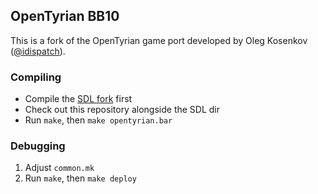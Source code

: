 ## OpenTyrian BB10

This is a fork of the OpenTyrian game port developed by Oleg Kosenkov ([@idispatch](https://github.com/idispatch)).

### Compiling

* Compile the [SDL fork](https://github.com/idispatch/SDL) first
* Check out this repository alongside the SDL dir
* Run `make`, then `make opentyrian.bar`

### Debugging

1. Adjust `common.mk`
2. Run `make`, then `make deploy`
